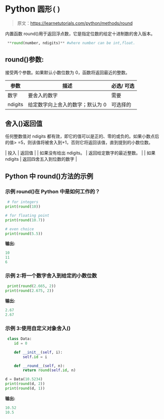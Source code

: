 # Python `圆形()`

> 原文：<https://learnetutorials.com/python/methods/round>

内置函数 round()用于返回浮点数，它是指定位数的给定十进制数的舍入版本。

```py
 **round(number, ndigits)** #where number can be int,float.

```

## round()参数:

接受两个参数。如果默认小数位数为 0，函数将返回最近的整数。

| 参数 | 描述 | 必选/ **可选** |
| --- | --- | --- |
| 数字 | 要舍入的数字 | 需要 |
| ndigits | 给定数字向上舍入的数字；默认为 0 | 可选择的 |

## 舍入()返回值

任何整数值对 ndigits 都有效，即它的值可以是正的、零的或负的。如果小数点后的值> =5，则该值将被舍入到+1，否则它将返回该值，直到提到的小数位数。

| 投入 | 返回值 |
| 如果没有给出 ndigits。 | 返回给定数字的最近整数。 |
| 如果 ndigits | 返回四舍五入到位数的数字 |

## Python 中 round()方法的示例

### 示例 round()在 Python 中是如何工作的？

```py
 # for integers
print(round(10))

# for floating point
print(round(10.7))

# even choice
print(round(5.5)) 

```

**输出:**

```py
10
11
6
```

### 示例 2:将一个数字舍入到给定的小数位数

```py
 print(round(2.665, 2))
print(round(2.675, 2)) 

```

**输出:**

```py
2.67
2.67 
```

### 示例 3:使用自定义对象舍入()

```py
 class Data:
    id = 0

    def __init__(self, i):
        self.id = i

    def __round__(self, n):
        return round(self.id, n)

d = Data(10.5234)
print(round(d, 2))
print(round(d, 1)) 

```

**输出:**

```py
10.52
10.5 
```